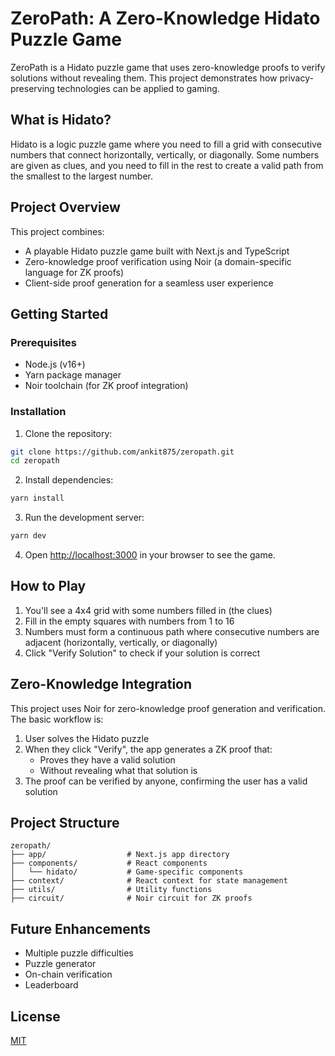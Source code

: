 # ZeroPath: A Zero-Knowledge Hidato Puzzle Game

ZeroPath is a Hidato puzzle game that uses zero-knowledge proofs to verify solutions without revealing them. This project demonstrates how privacy-preserving technologies can be applied to gaming.

## What is Hidato?

Hidato is a logic puzzle game where you need to fill a grid with consecutive numbers that connect horizontally, vertically, or diagonally. Some numbers are given as clues, and you need to fill in the rest to create a valid path from the smallest to the largest number.

## Project Overview

This project combines:
- A playable Hidato puzzle game built with Next.js and TypeScript
- Zero-knowledge proof verification using Noir (a domain-specific language for ZK proofs)
- Client-side proof generation for a seamless user experience

## Getting Started

### Prerequisites

- Node.js (v16+)
- Yarn package manager
- Noir toolchain (for ZK proof integration)

### Installation

1. Clone the repository:
```bash
git clone https://github.com/ankit875/zeropath.git
cd zeropath
```

2. Install dependencies:
```bash
yarn install
```

3. Run the development server:
```bash
yarn dev
```

4. Open [http://localhost:3000](http://localhost:3000) in your browser to see the game.

## How to Play

1. You'll see a 4x4 grid with some numbers filled in (the clues)
2. Fill in the empty squares with numbers from 1 to 16
3. Numbers must form a continuous path where consecutive numbers are adjacent (horizontally, vertically, or diagonally)
4. Click "Verify Solution" to check if your solution is correct

## Zero-Knowledge Integration

This project uses Noir for zero-knowledge proof generation and verification. The basic workflow is:

1. User solves the Hidato puzzle
2. When they click "Verify", the app generates a ZK proof that:
   - Proves they have a valid solution
   - Without revealing what that solution is
3. The proof can be verified by anyone, confirming the user has a valid solution

## Project Structure

```
zeropath/
├── app/                  # Next.js app directory
├── components/           # React components
│   └── hidato/           # Game-specific components
├── context/              # React context for state management
├── utils/                # Utility functions
├── circuit/              # Noir circuit for ZK proofs
```

## Future Enhancements

- Multiple puzzle difficulties
- Puzzle generator
- On-chain verification
- Leaderboard

## License

[MIT](LICENSE)